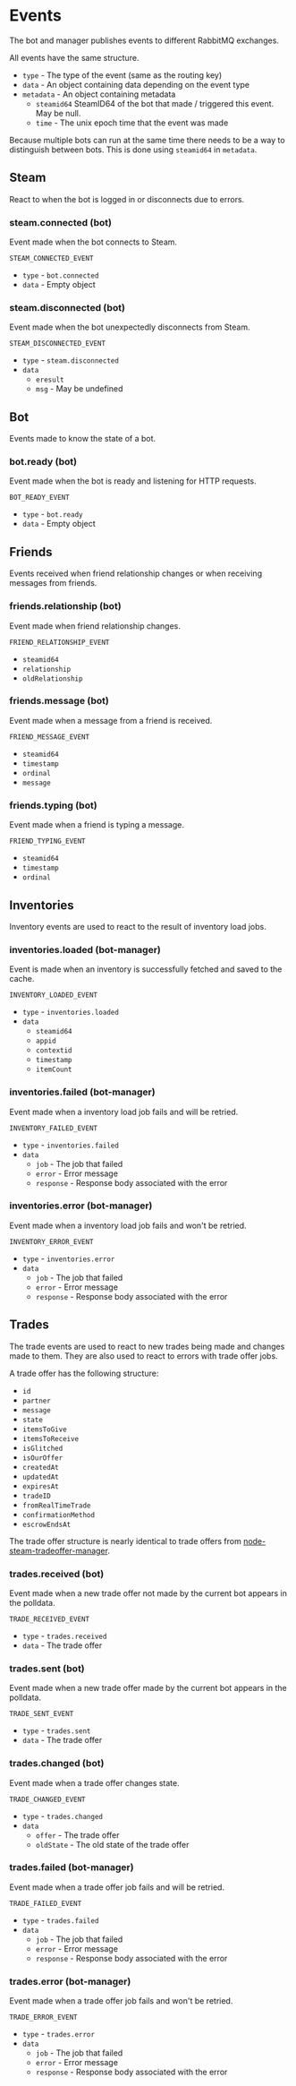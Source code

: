 # Events

The bot and manager publishes events to different RabbitMQ exchanges.

All events have the same structure.

- `type` - The type of the event (same as the routing key)
- `data` - An object containing data depending on the event type
- `metadata` - An object containing metadata
  - `steamid64` SteamID64 of the bot that made / triggered this event. May be null.
  - `time` - The unix epoch time that the event was made

Because multiple bots can run at the same time there needs to be a way to distinguish between bots. This is done using `steamid64` in `metadata`.

## Steam

React to when the bot is logged in or disconnects due to errors.

### steam.connected (bot)

Event made when the bot connects to Steam.

`STEAM_CONNECTED_EVENT`

- `type` - `bot.connected`
- `data` - Empty object

### steam.disconnected (bot)

Event made when the bot unexpectedly disconnects from Steam.

`STEAM_DISCONNECTED_EVENT`

- `type` - `steam.disconnected`
- `data`
  - `eresult`
  - `msg` - May be undefined

## Bot

Events made to know the state of a bot.

### bot.ready (bot)

Event made when the bot is ready and listening for HTTP requests.

`BOT_READY_EVENT`

- `type` - `bot.ready`
- `data` - Empty object

## Friends

Events received when friend relationship changes or when receiving messages from friends.

### friends.relationship (bot)

Event made when friend relationship changes.

`FRIEND_RELATIONSHIP_EVENT`

- `steamid64`
- `relationship`
- `oldRelationship`

### friends.message (bot)

Event made when a message from a friend is received.

`FRIEND_MESSAGE_EVENT`

- `steamid64`
- `timestamp`
- `ordinal`
- `message`

### friends.typing (bot)

Event made when a friend is typing a message.

`FRIEND_TYPING_EVENT`

- `steamid64`
- `timestamp`
- `ordinal`

## Inventories

Inventory events are used to react to the result of inventory load jobs.

### inventories.loaded (bot-manager)

Event is made when an inventory is successfully fetched and saved to the cache.

`INVENTORY_LOADED_EVENT`

- `type` - `inventories.loaded`
- `data`
  - `steamid64`
  - `appid`
  - `contextid`
  - `timestamp`
  - `itemCount`

### inventories.failed (bot-manager)

Event made when a inventory load job fails and will be retried.

`INVENTORY_FAILED_EVENT`

- `type` - `inventories.failed`
- `data`
  - `job` - The job that failed
  - `error` - Error message
  - `response` - Response body associated with the error

### inventories.error (bot-manager)

Event made when a inventory load job fails and won't be retried.

`INVENTORY_ERROR_EVENT`

- `type` - `inventories.error`
- `data`
  - `job` - The job that failed
  - `error` - Error message
  - `response` - Response body associated with the error

## Trades

The trade events are used to react to new trades being made and changes made to them. They are also used to react to errors with trade offer jobs.

A trade offer has the following structure:

- `id`
- `partner`
- `message`
- `state`
- `itemsToGive`
- `itemsToReceive`
- `isGlitched`
- `isOurOffer`
- `createdAt`
- `updatedAt`
- `expiresAt`
- `tradeID`
- `fromRealTimeTrade`
- `confirmationMethod`
- `escrowEndsAt`

The trade offer structure is nearly identical to trade offers from [node-steam-tradeoffer-manager](https://github.com/DoctorMcKay/node-steam-tradeoffer-manager/wiki/TradeOffer).

### trades.received (bot)

Event made when a new trade offer not made by the current bot appears in the polldata.

`TRADE_RECEIVED_EVENT`

- `type` - `trades.received`
- `data` - The trade offer

### trades.sent (bot)

Event made when a new trade offer made by the current bot appears in the polldata.

`TRADE_SENT_EVENT`

- `type` - `trades.sent`
- `data` - The trade offer

### trades.changed (bot)

Event made when a trade offer changes state.

`TRADE_CHANGED_EVENT`

- `type` - `trades.changed`
- `data`
  - `offer` - The trade offer
  - `oldState` - The old state of the trade offer

### trades.failed (bot-manager)

Event made when a trade offer job fails and will be retried.

`TRADE_FAILED_EVENT`

- `type` - `trades.failed`
- `data`
  - `job` - The job that failed
  - `error` - Error message
  - `response` - Response body associated with the error

### trades.error (bot-manager)

Event made when a trade offer job fails and won't be retried.

`TRADE_ERROR_EVENT`

- `type` - `trades.error`
- `data`
  - `job` - The job that failed
  - `error` - Error message
  - `response` - Response body associated with the error
